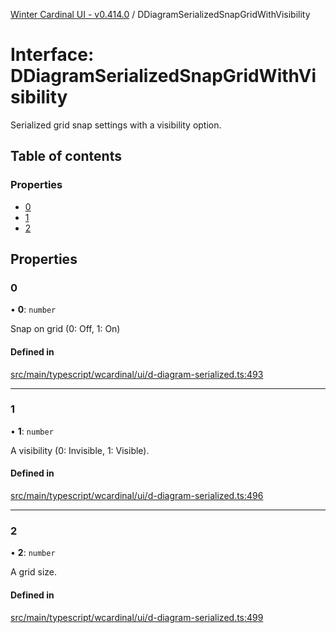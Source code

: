 [Winter Cardinal UI - v0.414.0](../index.md) / DDiagramSerializedSnapGridWithVisibility

# Interface: DDiagramSerializedSnapGridWithVisibility

Serialized grid snap settings with a visibility option.

## Table of contents

### Properties

- [0](DDiagramSerializedSnapGridWithVisibility.md#0)
- [1](DDiagramSerializedSnapGridWithVisibility.md#1)
- [2](DDiagramSerializedSnapGridWithVisibility.md#2)

## Properties

### 0

• **0**: `number`

Snap on grid (0: Off, 1: On)

#### Defined in

[src/main/typescript/wcardinal/ui/d-diagram-serialized.ts:493](https://github.com/winter-cardinal/winter-cardinal-ui/blob/v0.414.0/src/main/typescript/wcardinal/ui/d-diagram-serialized.ts#L493)

___

### 1

• **1**: `number`

A visibility (0: Invisible, 1: Visible).

#### Defined in

[src/main/typescript/wcardinal/ui/d-diagram-serialized.ts:496](https://github.com/winter-cardinal/winter-cardinal-ui/blob/v0.414.0/src/main/typescript/wcardinal/ui/d-diagram-serialized.ts#L496)

___

### 2

• **2**: `number`

A grid size.

#### Defined in

[src/main/typescript/wcardinal/ui/d-diagram-serialized.ts:499](https://github.com/winter-cardinal/winter-cardinal-ui/blob/v0.414.0/src/main/typescript/wcardinal/ui/d-diagram-serialized.ts#L499)
